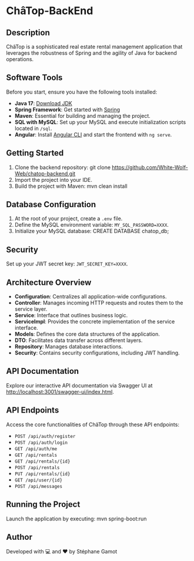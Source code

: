 # ChâTop-BackEnd

## Description
ChâTop is a sophisticated real estate rental management application that leverages the robustness of Spring and the agility of Java for backend operations.

## Software Tools
Before you start, ensure you have the following tools installed:
- **Java 17**: [Download JDK](https://oracle.com/java/technologies/javase-jdk17-downloads.html)
- **Spring Framework**: Get started with [Spring](https://spring.io/start)
- **Maven**: Essential for building and managing the project.
- **SQL with MySQL**: Set up your MySQL and execute initialization scripts located in `/sql`.
- **Angular**: Install [Angular CLI](https://angular.io/cli) and start the frontend with `ng serve`.

## Getting Started
1. Clone the backend repository:
   git clone https://github.com/White-Wolf-Web/chatop-backend.git
2. Import the project into your IDE.
3. Build the project with Maven: mvn clean install

## Database Configuration
1. At the root of your project, create a `.env` file.
2. Define the MySQL environment variable: `MY_SQL_PASSWORD=XXXX`.
3. Initialize your MySQL database: CREATE DATABASE chatop_db;

## Security
Set up your JWT secret key: `JWT_SECRET_KEY=XXXX`.

## Architecture Overview
- **Configuration**: Centralizes all application-wide configurations.
- **Controller**: Manages incoming HTTP requests and routes them to the service layer.
- **Service**: Interface that outlines business logic.
- **ServiceImpl**: Provides the concrete implementation of the service interface.
- **Models**: Defines the core data structures of the application.
- **DTO**: Facilitates data transfer across different layers.
- **Repository**: Manages database interactions.
- **Security**: Contains security configurations, including JWT handling.

## API Documentation
Explore our interactive API documentation via Swagger UI at [http://localhost:3001/swagger-ui/index.html](http://localhost:3001/swagger-ui/index.html).

## API Endpoints
Access the core functionalities of ChâTop through these API endpoints:
- `POST /api/auth/register`
- `POST /api/auth/login`
- `GET /api/auth/me`
- `GET /api/rentals`
- `GET /api/rentals/{id}`
- `POST /api/rentals`
- `PUT /api/rentals/{id}`
- `GET /api/user/{id}`
- `POST /api/messages`

## Running the Project
Launch the application by executing: mvn spring-boot:run

## Author
Developed with 💻 and ❤ by Stéphane Gamot


